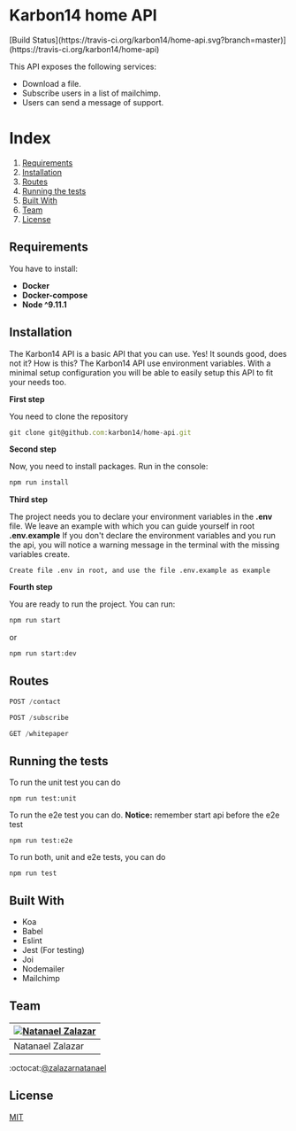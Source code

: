 
# Karbon14 home API
<p>
  [Build Status](https://travis-ci.org/karbon14/home-api.svg?branch=master)](https://travis-ci.org/karbon14/home-api)
</p>
This API exposes the following services:

- Download a file.
- Subscribe users in a list of mailchimp.
- Users can send a message of support.

# Index

1. [Requirements](#requirements)  
2. [Installation](#installation)
3. [Routes](#routes)
4. [Running the tests](#running-the-tests)
5. [Built With](#built-with)
6. [Team](#team)
7. [License](#license)

## Requirements
You have to install:

- **Docker**
- **Docker-compose**
- **Node ^9.11.1**

## Installation
The Karbon14 API is a basic API that you can use. Yes! It sounds good, does not it?
How is this? The Karbon14 API use environment variables. With a minimal setup configuration you will be able to easily setup this API to fit your needs too.

**First step**

You need to clone the repository

```js
git clone git@github.com:karbon14/home-api.git
```

**Second step**

Now, you need to install packages. Run in the console:

```cmd
npm run install
```


**Third step**

The project needs you to declare your environment variables in the **.env** file. We leave an example with which you can guide yourself in root **.env.example**
If you don't declare the environment variables and you run the api, you will notice a warning message in the terminal with the missing variables create.

```
Create file .env in root, and use the file .env.example as example
```

**Fourth step**

You are ready to run the project. You can run:

```cmd
npm run start
```

or

```cmd
npm run start:dev
```

## Routes

```js
POST /contact
```
```js
POST /subscribe
```
```js
GET /whitepaper
```
## Running the tests

To run the unit test you can do

```
npm run test:unit
```

To run the e2e test you can do. **Notice:** remember start api before the e2e test

```
npm run test:e2e
```

To run both, unit and e2e tests, you can do

```
npm run test
```

## Built With
- Koa
- Babel
- Eslint
- Jest (For testing)
- Joi
- Nodemailer
- Mailchimp

## Team
[![Natanael Zalazar](https://avatars.githubusercontent.com/u/11928153?s=64)](https://github.com/zalazarnatanael) |
|---|
Natanael Zalazar |
:octocat:[@zalazarnatanael](https://github.com/zalazarnatanael)

## License
[MIT](https://github.com/karbon14/home-api/blob/master/LICENSE)
